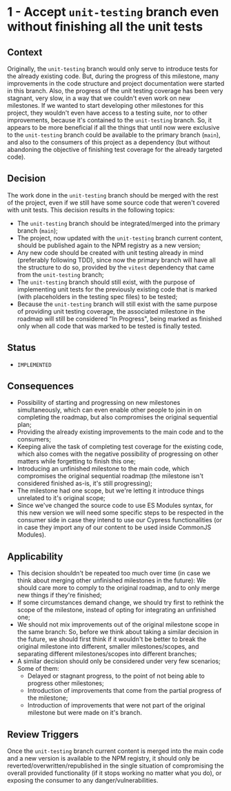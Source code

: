 1 - Accept `unit-testing` branch even without finishing all the unit tests
==========================================================================

## Context
Originally, the `unit-testing` branch would only serve to introduce tests for the already existing code. But, during the progress of this milestone, many improvements in the code structure and project documentation were started in this branch. Also, the progress of the unit testing coverage has been very stagnant, very slow, in a way that we couldn't even work on new milestones. If we wanted to start developing other milestones for this project, they wouldn't even have access to a testing suite, nor to other improvements, because it's contained to the `unit-testing` branch. So, it appears to be more beneficial if all the things that until now were exclusive to the `unit-testing` branch could be available to the primary branch (`main`), and also to the consumers of this project as a dependency (but without abandoning the objective of finishing test coverage for the already targeted code).

## Decision
The work done in the `unit-testing` branch should be merged with the rest of the project, even if we still have some source code that weren't covered with unit tests. This decision results in the following topics:
- The `unit-testing` branch should be integrated/merged into the primary branch (`main`);
- The project, now updated with the `unit-testing` branch current content, should be published again to the NPM registry as a new version;
- Any new code should be created with unit testing already in mind (preferably following TDD), since now the primary branch will have all the structure to do so, provided by the `vitest` dependency that came from the `unit-testing` branch;
- The `unit-testing` branch should still exist, with the purpose of implementing unit tests for the previously existing code that is marked (with placeholders in the testing spec files) to be tested;
- Because the `unit-testing` branch will still exist with the same purpose of providing unit testing coverage, the associated milestone in the roadmap will still be considered "In Progress", being marked as finished only when all code that was marked to be tested is finally tested.

## Status
* `IMPLEMENTED`

## Consequences
- Possibility of starting and progressing on new milestones simultaneously, which can even enable other people to join in on completing the roadmap, but also compromises the original sequential plan;
- Providing the already existing improvements to the main code and to the consumers;
- Keeping alive the task of completing test coverage for the existing code, which also comes with the negative possibility of progressing on other matters while forgetting to finish this one;
- Introducing an unfinished milestone to the main code, which compromises the original sequential roadmap (the milestone isn't considered finished as-is, it's still progressing);
- The milestone had one scope, but we're letting it introduce things unrelated to it's original scope;
- Since we've changed the source code to use ES Modules syntax, for this new version we will need some specific steps to be respected in the consumer side in case they intend to use our Cypress functionalities (or in case they import any of our content to be used inside CommonJS Modules).

## Applicability
- This decision shouldn't be repeated too much over time (in case we think about merging other unfinished milestones in the future): We should care more to comply to the original roadmap, and to only merge new things if they're finished;
- If some circumstances demand change, we should try first to rethink the scope of the milestone, instead of opting for integrating an unfinished one;
- We should not mix improvements out of the original milestone scope in the same branch: So, before we think about taking a similar decision in the future, we should first think if it wouldn't be better to break the original milestone into different, smaller milestones/scopes, and separating different milestones/scopes into different branches;
- A similar decision should only be considered under very few scenarios; Some of them:
  - Delayed or stagnant progress, to the point of not being able to progress other milestones;
  - Introduction of improvements that come from the partial progress of the milestone;
  - Introduction of improvements that were not part of the original milestone but were made on it's branch.

## Review Triggers
Once the `unit-testing` branch current content is merged into the main code and a new version is available to the NPM registry, it should only be reverted/overwritten/republished in the single situation of compromising the overall provided functionality (if it stops working no matter what you do), or exposing the consumer to any danger/vulnerabilities.
